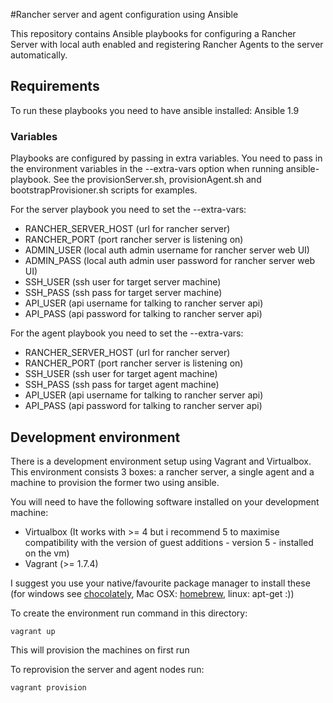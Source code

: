 #Rancher server and agent configuration using Ansible

This repository contains Ansible playbooks for configuring a Rancher Server with local auth enabled and registering Rancher Agents to the server automatically.

## Requirements
To run these playbooks you need to have ansible installed:
Ansible 1.9

### Variables

Playbooks are configured by passing in extra variables.  You need to pass in the environment variables in the --extra-vars option when running ansible-playbook.  See the provisionServer.sh, provisionAgent.sh and bootstrapProvisioner.sh scripts for examples.

For the server playbook you need to set the --extra-vars:
* RANCHER_SERVER_HOST (url for rancher server)
* RANCHER_PORT (port rancher server is listening on)
* ADMIN_USER (local auth admin username for rancher server web UI)
* ADMIN_PASS (local auth admin user password for rancher server web UI)
* SSH_USER (ssh user for target server machine)
* SSH_PASS (ssh pass for target server machine)
* API_USER (api username for talking to rancher server api)
* API_PASS (api password for talking to rancher server api)


For the agent playbook you need to set the --extra-vars:
* RANCHER_SERVER_HOST (url for rancher server)
* RANCHER_PORT (port rancher server is listening on)
* SSH_USER (ssh user for target agent machine)
* SSH_PASS (ssh pass for target agent machine)
* API_USER (api username for talking to rancher server api)
* API_PASS (api password for talking to rancher server api)



## Development environment

There is a development environment setup using Vagrant and Virtualbox.  This environment consists 3 boxes: a rancher server, a single agent and a machine to provision the former two using ansible.  

You will need to have the following software installed on your development machine: 
* Virtualbox (It works with >= 4 but i recommend 5 to maximise compatibility with the version of guest additions - version 5 -  installed on the vm)
* Vagrant (>= 1.7.4)

I suggest you use your native/favourite package manager to install these (for windows see [chocolately](https://chocolatey.org/), Mac OSX: [homebrew](), linux: apt-get :))


To create the environment run command in this directory:
```
vagrant up
```
This will provision the machines on first run

To reprovision the server and agent nodes run:
```
vagrant provision
```
